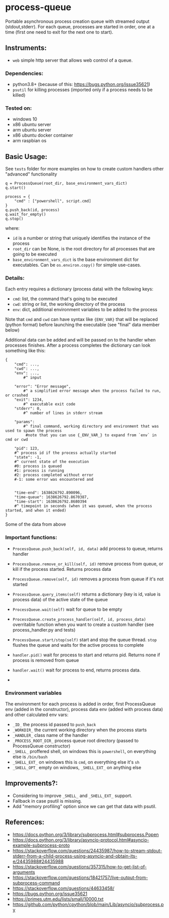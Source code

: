 # process-queue

Portable asynchronous process creation queue with streamed output (stdout,stderr). For each queue, processes are started in order, one at a time (first one need to exit for the next one to start).

## Instruments:

- `web` simple http server that allows web control of a queue.

### Dependencies:

- python3.8+ (because of this: https://bugs.python.org/issue35621)
- `psutil` for killing processes (imported only if a process needs to be killed)

### Tested on:

- windows 10
- x86 ubuntu server
- arm ubuntu server
- x86 ubuntu docker container
- arm raspbian os

## Basic Usage:

See `tests` folder for more examples on how to create custom handlers other "advanced" functionality

```
q = ProcessQueue(root_dir, base_environment_vars_dict)
q.start()

process = {
	"cmd" : ["powershell", script.cmd]
}
q.push_back(id, process)
q.wait_for_empty()
q.stop()
```

where:
- `id` is a number or string that uniquely identifies the instance of the process
- `root_dir` can be None, is the root directory for all processes that are going to be executed
- `base_environment_vars_dict` is the base environment dict for executables. Can be `os.environ.copy()` for simple use-cases.

### Details:

Each entry requires a dictionary (process data) with the following keys:

- `cmd`: list, the command that's going to be executed
- `cwd`: string or list, the working directory of the process
- `env`: dict, additional environment variables to be added to the process

Note that `cmd` and `cwd` can have syntax like `{ENV_VAR}` that will be replaced (python format) before launching the executable (see "final" data member below)

Additional data can be added and will be passed on to the handler when processes finishes. After a process completes the dictionary can look something like this:

```
{
    "cmd": ...,
    "cwd": ...,
    "env": ...,
    	#^ input

    "error": "Error message",
    	#^ a simplified error message when the process failed to run, or crashed
    "exit": 1234,
    	#^ executable exit code
    "stderr": 0,
    	#^ number of lines in stderr stream

    "params": 
        #^ final command, working directory and environment that was used to spawn the process
         #note that you can use {_ENV_VAR_} to expand from `env` in cmd or cwd
         
    "pid": 123,
    #^ process id if the process actually started
    "state": -1,
    #^ current state of the execution
    #0: process is queued
    #1: process is running
    #2: process completed without error
    #-1: some error was encountered and 
    

    "time-end": 1638626792.890096,
    "time-queue": 1638626792.8670387,
    "time-start": 1638626792.8680394
    #^ timepoint in seconds (when it was queued, when the process started, and when it ended)
}
```

Some of the data from above 

### Important functions:

- `ProcessQueue.push_back(self, id, data)` add process to queue, returns handler
- `ProcessQueue.remove_or_kill(self, id)` remove process from queue, or kill if the process started. Returns process data
- `ProcessQueue.remove(self, id)` removes a process from queue if it's not started
- `ProcessQueue.query_items(self)` returns a dictionary (key is id, value is process data) of the active state of the queue
- `ProcessQueue.wait(self)` wait for queue to be empty
- `ProcessQueue.create_process_handler(self, id, process_data)` overritable function when you want to create a custom handler (see process_handler.py and tests)
- `ProcessQueue.start/stop(self)` start and stop the queue thread. `stop` flushes the queue and waits for the active process to complete

- `handler.pid()` wait for process to start and returns pid. Returns none if process is removed from queue
- `handler.wait()` wait for process to end, returns process data.
- 

### Environment variables

The environment for each process is added in order, first ProcessQueue env (added in the constructor), process data env (added with process data) and other calculated env vars:

- `_ID_` the process id passed to `push_back`
- `_WORKDIR_` the current working directory when the process starts
- `_HANDLER_` class name of the handler
- `_PROCESS_ROOT_DIR_` process queue root directory (passed to ProcessQueue constructor)
- `_SHELL_` proffered shell, on windows this is `powershell`, on everything else is `/bin/bash`
- `_SHELL_EXT_` on windows this is `cmd`, on everything else it's `sh`
- `_SHELL_OPT_` empty on windows, `_SHELL_EXT_` on anything else


## Improvements?:

- Considering to improve `_SHELL_` and `_SHELL_EXT_` support.
- Fallback in case psutil is missing.
- Add "memory profiling" option since we can get that data with psutil.


## References:

- https://docs.python.org/3/library/subprocess.html#subprocess.Popen
- https://docs.python.org/3/library/asyncio-protocol.html#asyncio-example-subprocess-proto
- https://stackoverflow.com/questions/24435987/how-to-stream-stdout-stderr-from-a-child-process-using-asyncio-and-obtain-its-e/24435988#24435988
- https://stackoverflow.com/questions/357315/how-to-get-list-of-arguments
- https://stackoverflow.com/questions/18421757/live-output-from-subprocess-command
- https://stackoverflow.com/questions/44633458/
- https://bugs.python.org/issue35621
- https://primes.utm.edu/lists/small/10000.txt
- https://github.com/python/cpython/blob/main/Lib/asyncio/subprocess.py
